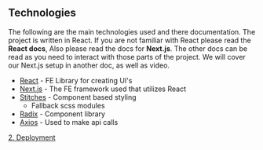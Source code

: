 ## Technologies
The following are the main technologies used and there documentation. The project is written in React. If you are not familiar with React please read the **React docs**, Also please read the docs for **Next.js**. The other docs can be read as you need to interact with those parts of the project. We will cover our Next.js setup in another doc, as well as video.
* [React](https://reactjs.org/docs/getting-started.html) - FE Library for creating UI's
* [Next.js](https://nextjs.org/docs/getting-started) - The FE framework used that utilizes React
* [Stitches](https://stitches.dev/docs/introduction) - Component based styling
    * Fallback scss modules
* [Radix](https://www.radix-ui.com/docs/primitives/overview/introduction) - Component library
* [Axios](https://axios-http.com/docs/intro) - Used to make api calls

[2. Deployment](2.%20Deployment.md)